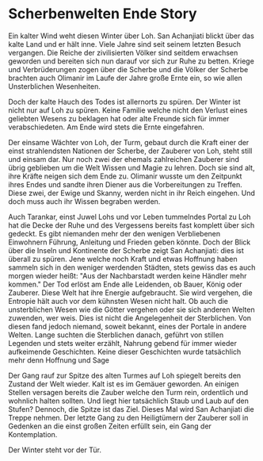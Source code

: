 # Scherbenwelten Ende Story

Ein kalter Wind weht diesen Winter über Loh. San Achanjiati blickt über das kalte Land und er hält inne. Viele Jahre sind seit seinem letzten Besuch vergangen. Die Reiche der zivilisierten Völker sind seitdem erwachsen geworden und bereiten sich nun darauf vor sich zur Ruhe zu betten. Kriege und Verbrüderungen zogen über die Scherbe und die Völker der Scherbe brachten auch Olimanir im Laufe der Jahre große Ernte ein, so wie allen Unsterblichen Wesenheiten.

Doch der kalte Hauch des Todes ist allernorts zu spüren. Der Winter ist nicht nur auf Loh zu spüren. Keine Familie welche nicht den Verlust eines geliebten Wesens zu beklagen hat oder alte Freunde sich für immer verabschiedeten.
Am Ende wird stets die Ernte eingefahren.

Der einsame Wächter von Loh, der Turm, gebaut durch die Kraft einer der einst strahlendsten Nationen der Scherbe, der Zauberer von Loh, steht still und einsam dar.
Nur noch zwei der ehemals zahlreichen Zauberer sind übrig geblieben um die Welt Wissen und Magie zu lehren. Doch sie sind alt, ihre Kräfte neigen sich dem Ende zu. Olimanir wusste um den Zeitpunkt ihres Endes und sandte ihren Diener aus die Vorbereitungen zu Treffen. Diese zwei, der Ewige und Skanny, werden nicht in ihr Reich eingehen. Und doch muss auch ihr Wissen begraben werden.

Auch Tarankar, einst Juwel Lohs und vor Leben tummelndes Portal zu Loh hat die Decke der Ruhe und des Vergessens bereits fast komplett über sich gedeckt. Es gibt niemanden mehr der den wenigen Verbliebenen Einwohnern Führung, Anleitung und Frieden geben könnte. Doch der Blick über die Inseln und Kontinente der Scherbe zeigt San Achanjiati: dies ist überall zu spüren.
Jene welche noch Kraft und etwas Hoffnung haben sammeln sich in den weniger werdenden Städten, stets gewiss das es auch morgen wieder heißt: "Aus der Nachbarstadt werden keine Händler mehr kommen." Der Tod erlöst am Ende alle Leidenden, ob Bauer, König oder Zauberer.
Diese Welt hat ihre Energie aufgebraucht. Sie wird vergehen, die Entropie hält auch vor dem kühnsten Wesen nicht halt. Ob auch die unsterblichen Wesen wie die Götter vergehen oder sie sich anderen Welten zuwenden, wer weis. Dies ist nicht die Angelegenheit der Sterblichen. 
Von diesen fand jedoch niemand, soweit bekannt, eines der Portale in andere Welten. Lange suchten die Sterblichen danach, geführt von stillen Legenden und stets weiter erzählt, Nahrung gebend für immer wieder aufkeimende Geschichten.
Keine dieser Geschichten wurde tatsächlich mehr denn Hoffnung und Sage

Der Gang rauf zur Spitze des alten Turmes auf Loh spiegelt bereits den Zustand der Welt wieder. Kalt ist es im Gemäuer geworden. An einigen Stellen versagen bereits die Zauber welche den Turm rein, ordentlich und wohnlich halten sollten. Und liegt hier tatsächlich Staub und Laub auf den Stufen?
Dennoch, die Spitze ist das Ziel. Dieses Mal wird San Achanjiati die Treppe nehmen. Der letzte Gang zu den Heiligtümern der Zauberer soll in Gedenken an die einst großen Zeiten erfüllt sein, ein Gang der Kontemplation.

Der Winter steht vor der Tür.

